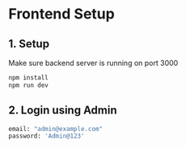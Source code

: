# Frontend Setup

## 1. Setup

Make sure backend server is running on port 3000

```bash
npm install
npm run dev
```

## 2. Login using Admin

```bash
email: "admin@example.com"
password: 'Admin@123'
```
